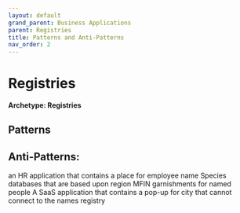 ```yaml
---
layout: default
grand_parent: Business Applications
parent: Registries
title: Patterns and Anti-Patterns
nav_order: 2
---
```


# Registries

**Archetype: Registries**

## Patterns  

## Anti-Patterns:

an HR application that contains a place for employee name
Species databases that are based upon region
MFIN garnishments for named people
A SaaS application that contains a pop-up for city that cannot connect to the names registry 
